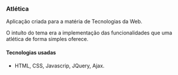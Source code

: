 ### Atlética

Aplicação criada para a matéria de Tecnologias da Web.

O intuíto do tema era a implementação das funcionalidades que uma atlética de forma simples oferece.

#### Tecnologias usadas

* HTML, CSS, Javascrip, JQuery, Ajax.
